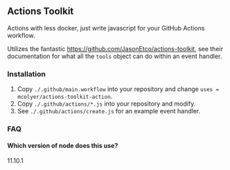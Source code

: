 ## Actions Toolkit

Actions with less docker, just write javascript for your GitHub Actions
workflow.

Utilizes the fantastic https://github.com/JasonEtco/actions-toolkit, see
their documentation for what all the `tools` object can do within an
event handler.

### Installation

1. Copy `./.github/main.workflow` into your repository and change `uses = mcolyer/actions-toolkit-action`.
1. Copy `./.github/actions/*.js` into your repository and modify.
1. See `./.github/actions/create.js` for an example event handler.

### FAQ

#### Which version of node does this use?

11.10.1
